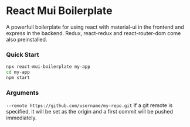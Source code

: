 # React Mui Boilerplate

A powerfull boilerplate for using react with material-ui in the frontend and express in the backend. Redux, react-redux and react-router-dom come also preinstalled.

### Quick Start

```bash
npx react-mui-boilerplate my-app
cd my-app
npm start
```

### Arguments

``--remote https://github.com/username/my-repo.git`` If a git remote is specified, it will be set as the origin and a first commit will be pushed immediately.